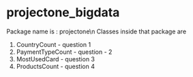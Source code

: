 # projectone_bigdata

Package name is : projectone\n
Classes inside that package are
1. CountryCount - question 1
2. PaymentTypeCount - question - 2
3. MostUsedCard - question 3
4. ProductsCount - question 4
